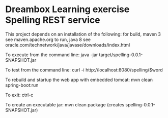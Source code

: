 Dreambox Learning exercise
Spelling REST service
=====================

This project depends on an installation of the following:
    for build, maven 3
        see maven.apache.org
    to run, java 8
        see oracle.com/technetwork/java/javase/downloads/index.html

To execute from the command line:
    java -jar target/spelling-0.0.1-SNAPSHOT.jar

To test from the command line:
  curl -i http://localhost:8080/spelling/$word

To rebuild and startup the web app with embedded tomcat:
    mvn clean spring-boot:run

To exit:
    ctrl-c

To create an executable jar:
    mvn clean package
    (creates spelling-0.0.1-SNAPSHOT.jar)



